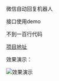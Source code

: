 微信自动回复机器人 

接口使用demo

不到一百行代码

[项目地址](https://github.com/xiaomujiayou/wxapi-http-server "项目地址") 

效果演示：

![效果演示](https://mall-share.oss-cn-shanghai.aliyuncs.com/share/robot-demo.gif "效果演示")